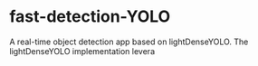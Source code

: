 # fast-detection-YOLO

A real-time object detection app based on lightDenseYOLO. The lightDenseYOLO implementation levera
